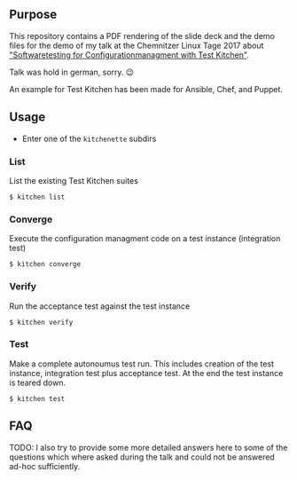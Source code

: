 ## Purpose

This repository contains a PDF rendering of the slide deck and the demo files for the demo of my talk at the Chemnitzer Linux Tage 2017 about ["Softwaretesting for Configurationmanagment with Test Kitchen"](https://chemnitzer.linux-tage.de/2017/en/programm/beitrag/244).

Talk was hold in german, sorry. :wink:


An example for Test Kitchen has been made for Ansible, Chef, and Puppet.


## Usage

- Enter one of the  `kitchenette` subdirs

### List

List the existing Test Kitchen suites

```
$ kitchen list
```

### Converge

Execute the configuration managment code on a test instance (integration test)

```
$ kitchen converge
```

### Verify

Run the acceptance test against the test instance

```
$ kitchen verify
```

### Test

Make a complete autonoumus test run.
This includes creation of the test instance, integration test plus acceptance test.
At the end the test instance is teared down.

```
$ kitchen test
```

## FAQ

TODO: I also try to provide some more detailed answers here to some of the questions which where asked during the talk and could not be answered ad-hoc sufficiently.
